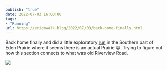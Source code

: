 ```yaml
---
publish: "true"
date: 2022-07-03 16:00:00
tags:
- "Running"
url: https://ericmwalk.blog/2022/07/03/back-home-finally.html
---
```

Back home finally and did a little exploratory [run](http://www.strava.com/activities/7410401391) in the Southern part of Eden Prairie where it seems there is an actual Prairie 😁. Trying to figure out how this section connects to what was old Riverview Road.

![](https://ericmwalk.blog/uploads/2023/b88e6c1c76.jpg)